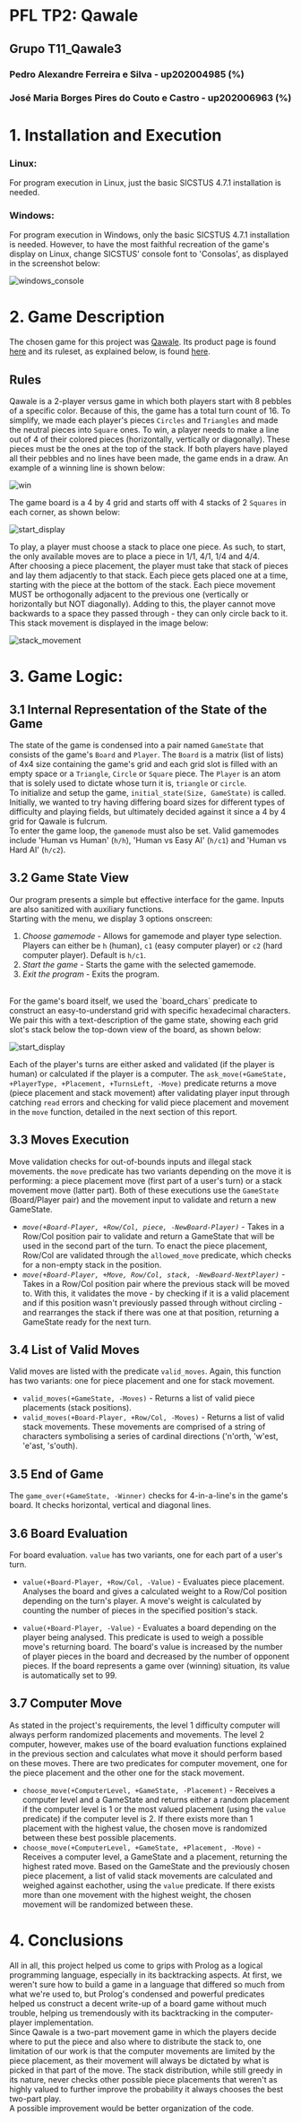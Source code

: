 # PFL TP2: Qawale

## Grupo T11_Qawale3
### Pedro Alexandre Ferreira e Silva - up202004985 (%)
### José Maria Borges Pires do Couto e Castro - up202006963 (%)

# 1. Installation and Execution

### Linux:

For program execution in Linux, just the basic SICSTUS 4.7.1 installation is needed.

### Windows:

For program execution in Windows, only the basic SICSTUS 4.7.1 installation is needed. However, to have the most faithful recreation of the game's display on Linux, change SICSTUS' console font to 'Consolas', as displayed in the screenshot below:

![windows_console](docs/windows_console.png)

# 2. Game Description

The chosen game for this project was [Qawale](https://www.hachetteboardgames.com/products/qawale). Its product page is found [here](https://www.hachetteboardgames.com/products/qawale) and its ruleset, as explained below, is found [here](https://randolphca.sharepoint.com/sites/Public/Documents%20partages/Forms/AllItems.aspx?id=%2Fsites%2FPublic%2FDocuments%20partages%2FSales%20%2D%20Ventes%2FTOOLS%20%2D%20OUTILS%2FVisuels%20jeux%20%2D%20Games%20Visual%2FUSA%2FQawale%20%2D%20media%20kit%2FQawale%20%2D%20rules%2Epdf&parent=%2Fsites%2FPublic%2FDocuments%20partages%2FSales%20%2D%20Ventes%2FTOOLS%20%2D%20OUTILS%2FVisuels%20jeux%20%2D%20Games%20Visual%2FUSA%2FQawale%20%2D%20media%20kit&p=true&ga=1).

## Rules

Qawale is a 2-player versus game in which both players start with 8 pebbles of a specific color. Because of this, the game has a total turn count of 16. To simplify, we made each player's pieces `Circles` and `Triangles` and made the neutral pieces into `Square` ones.
To win, a player needs to make a line out of 4 of their colored pieces (horizontally, vertically or diagonally). These pieces must be the ones at the top of the stack.
If both players have played all their pebbles and no lines have been made, the game ends in a draw. An example of a winning line is shown below:

![win](docs/win.png)

The game board is a 4 by 4 grid and starts off with 4 stacks of 2 `Squares` in each corner, as shown below: 

![start_display](docs/start_display.png)

To play, a player must choose a stack to place one piece. As such, to start, the only available moves are to place a piece in 1/1, 4/1, 1/4 and 4/4. <br> After choosing a piece placement, the player must take that stack of pieces and lay them adjacently to that stack. Each piece gets placed one at a time, starting with the piece at the bottom of the stack. Each piece movement MUST be orthogonally adjacent to the previous one (vertically or horizontally but NOT diagonally). Adding to this, the player cannot move backwards to a space they passed through - they can only circle back to it. This stack movement is displayed in the image below:

![stack_movement](docs/stack_movement.png)

# 3. Game Logic:
## 3.1 Internal Representation of the State of the Game

The state of the game is condensed into a pair named `GameState` that consists of the game's `Board` and `Player`. The `Board` is a matrix (list of lists) of 4x4 size containing the game's grid and each grid slot is filled with an empty space or a `Triangle`, `Circle` or `Square` piece.
The `Player` is an atom that is solely used to dictate whose turn it is, `triangle` or `circle`.
<br>
To initialize and setup the game, `initial_state(Size, GameState)` is called. Initially, we wanted to try having differing board sizes for different types of difficulty and playing fields, but ultimately decided against it since a 4 by 4 grid for Qawale is fulcrum.
<br>
To enter the game loop, the `gamemode` must also be set. Valid gamemodes include 'Human vs Human' (`h/h`), 'Human vs Easy AI' (`h/c1`) and 'Human vs Hard AI' (`h/c2`).
<br>

## 3.2 Game State View

Our program presents a simple but effective interface for the game.
Inputs are also sanitized with auxiliary functions.
<br>
Starting with the menu, we display 3 options onscreen:
1. *Choose gamemode* - Allows for gamemode and player type selection. Players can either be `h` (human), `c1` (easy computer player) or `c2` (hard computer player). Default is `h/c1`.
2. *Start the game* - Starts the game with the selected gamemode.
3. *Exit the program* - Exits the program.
<br> 
For the game's board itself, we used the `board_chars` predicate to construct an easy-to-understand grid with specific hexadecimal characters. We pair this with a text-description of the game state, showing each grid slot's stack below the top-down view of the board, as shown below:

![start_display](docs/start_display.png)

Each of the player's turns are either asked and validated (if the player is human) or calculated if the player is a computer. The `ask_move(+GameState, +PlayerType, +Placement, +TurnsLeft, -Move)` predicate returns a move (piece placement and stack movement) after validating player input through catching `read` errors and checking for valid piece placement and movement in the `move` function, detailed in the next section of this report.

## 3.3 Moves Execution

Move validation checks for out-of-bounds inputs and illegal stack movements. the `move` predicate has two variants depending on the move it is performing: a piece placement move (first part of a user's turn) or a stack movement move (latter part). Both of these executions use the `GameState` (Board/Player pair)
and the movement input to validate and return a new GameState. <br>
- *`move(+Board-Player, +Row/Col, piece, -NewBoard-Player)`* - Takes in a Row/Col position pair to validate and return a GameState that will be used in the second part of the turn. To enact the piece placement, Row/Col are validated through the `allowed_move` predicate, which checks for a non-empty stack in the position.
- *`move(+Board-Player, +Move, Row/Col, stack, -NewBoard-NextPlayer)`* - Takes in a Row/Col position pair where the previous stack will be moved to. With this, it validates the move - by checking if it is a valid placement and if this position wasn't previously passed through without circling - and rearranges the stack if there was one at that position, returning a GameState ready for the next turn.

## 3.4 List of Valid Moves 

Valid moves are listed with the predicate `valid_moves`. Again, this function has two variants: one for piece placement and one for stack movement.
- `valid_moves(+GameState, -Moves)` - Returns a list of valid piece placements (stack positions).
- `valid_moves(+Board-Player, +Row/Col, -Moves)` - Returns a list of valid stack movements. These movements are comprised of a string of characters symbolising a series of cardinal directions ('n'orth, 'w'est, 'e'ast, 's'outh).

## 3.5 End of Game 

The `game_over(+GameState, -Winner)` checks for 4-in-a-line's in the game's board. It checks horizontal, vertical and diagonal lines.

## 3.6 Board Evaluation

For board evaluation. `value` has two variants, one for each part of a user's turn. 

- `value(+Board-Player, +Row/Col, -Value)` - Evaluates piece placement. Analyses the board and gives a calculated weight to a Row/Col position depending on the turn's player. A move's weight is calculated by counting the number of pieces in the specified position's stack.

- `value(+Board-Player, -Value)` - Evaluates a board depending on the player being analysed. This predicate is used to weigh a possible move's returning board. The board's value is increased by the number of player pieces in the board and
decreased by the number of opponent pieces. If the board represents a game over (winning) situation, its value is automatically set to 99.

## 3.7 Computer Move

As stated in the project's requirements, the level 1 difficulty computer will always perform randomized placements and movements. The level 2 computer, however, makes use of the board evaluation functions explained in the previous section and calculates what move it should perform based on these moves. There are two predicates for computer movement, one for the piece placement and the other one for the stack movement.

- `choose_move(+ComputerLevel, +GameState, -Placement)` - Receives a computer level and a GameState and returns either a random placement if the computer level is 1 or the most valued placement (using the `value` predicate) if the computer level is 2. If there exists more than 1 placement with the highest value, the chosen move is randomized between these best possible placements.
- `choose_move(+ComputerLevel, +GameState, +Placement, -Move)` - Receives a computer level, a GameState and a placement, returning the highest rated move. Based on the GameState and the previously chosen piece placement, a list of valid stack movements are calculated and weighed against eachother, using the `value` predicate. If there exists more than one movement with the highest weight, the chosen movement will be randomized between these.

# 4. Conclusions

All in all, this project helped us come to grips with Prolog as a logical programming language, especially in its backtracking aspects. At first, we weren't sure how to build a game in a language that differed so much from what we're used to, but Prolog's condensed and powerful predicates helped us construct a decent write-up of a board game without much trouble, helping us tremendously with its backtracking in the computer-player implementation. <br>
Since Qawale is a two-part movement game in which the players decide where to put the piece and also where to distribute the stack to, one limitation of our work is that the computer movements are limited by the piece placement, as their movement will always be dictated by what is picked in that part of the move. The stack distribution, while still greedy in its nature, never checks other possible piece placements that weren't as highly valued to further improve the probability it always chooses the best two-part play. <br>
A possible improvement would be better organization of the code. 